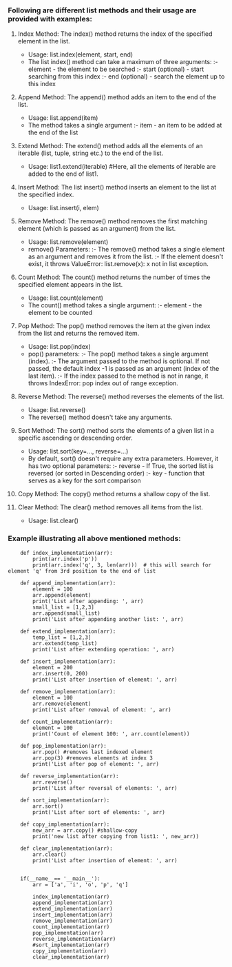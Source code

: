 ### Following are different list methods and their usage are provided with examples:
1. Index Method: 
    The index() method returns the index of the specified element in the list.
    - Usage: 
        list.index(element, start, end)
    - The list index() method can take a maximum of three arguments:
        :- element - the element to be searched
        :- start (optional) - start searching from this index
        :- end (optional) - search the element up to this index

2. Append Method: 
    The append() method adds an item to the end of the list.
    - Usage: 
        list.append(item)
    - The method takes a single argument
        :- item - an item to be added at the end of the list

3. Extend Method: 
    The extend() method adds all the elements of an iterable (list, tuple, string etc.) to the end of the list.
    - Usage:
        list1.extend(iterable) #Here, all the elements of iterable are added to the end of list1.

4. Insert Method:
    The list insert() method inserts an element to the list at the specified index.
    - Usage:
        list.insert(i, elem)

5. Remove Method:
    The remove() method removes the first matching element (which is passed as an argument) from the list.
    - Usage: 
        list.remove(element)
    - remove() Parameters:
       :-  The remove() method takes a single element as an argument and removes it from the list.
       :-  If the element doesn't exist, it throws ValueError: list.remove(x): x not in list exception.
6. Count Method: 
    The count() method returns the number of times the specified element appears in the list.
    - Usage: 
        list.count(element)
    - The count() method takes a single argument: 
        :- element - the element to be counted

7. Pop Method: 
    The pop() method removes the item at the given index from the list and returns the removed item.
    - Usage: 
        list.pop(index)
    - pop() parameters:
        :- The pop() method takes a single argument (index).
        :- The argument passed to the method is optional. If not passed, the default index -1 is passed as an argument (index of the last item).
        :- If the index passed to the method is not in range, it throws IndexError: pop index out of range exception.

8. Reverse Method:
    The reverse() method reverses the elements of the list.
    - Usage: 
        list.reverse()
    - The reverse() method doesn't take any arguments.

9. Sort Method:
    The sort() method sorts the elements of a given list in a specific ascending or descending order.
    - Usage: 
        list.sort(key=..., reverse=...)
    - By default, sort() doesn't require any extra parameters. However, it has two optional parameters:
        :- reverse - If True, the sorted list is reversed (or sorted in Descending order)
        :- key - function that serves as a key for the sort comparison

10. Copy Method: 
    The copy() method returns a shallow copy of the list.

11. Clear Method: 
    The clear() method removes all items from the list.
    - Usage: 
        list.clear()

### Example illustrating all above mentioned methods: 
```
    def index_implementation(arr):
        print(arr.index('p'))
        print(arr.index('q', 3, len(arr)))  # this will search for element 'q' from 3rd position to the end of list

    def append_implementation(arr):
        element = 100
        arr.append(element)
        print('List after appending: ', arr)
        small_list = [1,2,3]
        arr.append(small_list)
        print('List after appending another list: ', arr)

    def extend_implementation(arr):
        temp_list = [1,2,3]
        arr.extend(temp_list)
        print('List after extending operation: ', arr)

    def insert_implementation(arr):
        element = 200
        arr.insert(0, 200)
        print('List after insertion of element: ', arr)

    def remove_implementation(arr):
        element = 100
        arr.remove(element)
        print('List after removal of element: ', arr)

    def count_implementation(arr):
        element = 100
        print('Count of element 100: ', arr.count(element))

    def pop_implementation(arr):
        arr.pop() #removes last indexed element
        arr.pop(3) #removes elements at index 3
        print('List after pop of element: ', arr)

    def reverse_implementation(arr):
        arr.reverse()
        print('List after reversal of elements: ', arr)

    def sort_implementation(arr):
        arr.sort()
        print('List after sort of elements: ', arr)

    def copy_implementation(arr):
        new_arr = arr.copy() #shallow-copy
        print('new list after copying from list1: ', new_arr))

    def clear_implementation(arr):
        arr.clear()
        print('List after insertion of element: ', arr)


    if(__name__== '__main__'):
        arr = ['a', 'i', 'o', 'p', 'q']
        
        index_implementation(arr)
        append_implementation(arr)
        extend_implementation(arr)
        insert_implementation(arr)
        remove_implementation(arr)
        count_implementation(arr)
        pop_implementation(arr)
        reverse_implementation(arr)
        #sort_implementation(arr)
        copy_implementation(arr)
        clear_implementation(arr)
```
